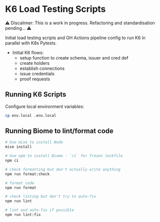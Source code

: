 # K6 Load Testing Scripts

⚠️ Discalimer: This is a work in progress. Refactoring and standardisation pending... ⚠️

Initial load testing scripts and GH Actions pipeline config to run K6 in parallel with K8s Pytests.

- Initial K6 flows:
  - setup function to create schema, issuer and cred def
  - create holders
  - establish connections
  - issue credentials
  - proof requests

## Running K6 Scripts

Configure local environment variables:

```sh
cp env.local .env.local
```

## Running Biome to lint/format code

```sh
# Use mise to install Node
mise install

# Use npm to install Biome - `ci` for frozen lockfile
npm ci

# check formatting but don't actually write anything
npm run format:check

# format code
npm run format

# check linting but don't try to auto-fix
npm run lint

# lint and auto-fix if possible
npm run lint:fix
```
